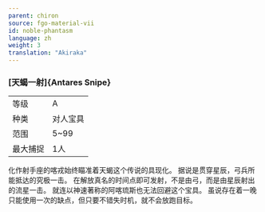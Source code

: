 ```yaml
---
parent: chiron
source: fgo-material-vii
id: noble-phantasm
language: zh
weight: 3
translation: "Akiraka"
---
```


### [天蝎一射]{Antares Snipe}

<table>
  <tr><td>等级</td><td>A</td></tr>
  <tr><td>种类</td><td>对人宝具</td></tr>
  <tr><td>范围</td><td>5~99</td></tr>
  <tr><td>最大捕捉</td><td>1人</td></tr>
</table>

化作射手座的喀戎始终瞄准着天蝎这个传说的具现化。
据说是贯穿星辰，弓兵所能抵达的究极一击。
在解放真名的时间点即可发射，不是由弓，而是由星辰射出的流星一击。
就连以神速著称的阿喀琉斯也无法回避这个宝具。
虽说存在着一晚只能使用一次的缺点，但只要不错失时机，就不会放跑目标。
